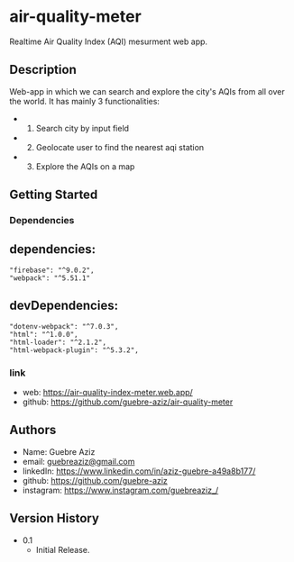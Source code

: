 # air-quality-meter

 Realtime Air Quality Index (AQI) mesurment web app.

## Description

 Web-app in which we can search and explore the city's AQIs from all over the world.
 It has mainly 3 functionalities:
 * 1) Search city by input field
 * 2) Geolocate user to find the nearest aqi station
 * 3) Explore the AQIs on a map


## Getting Started

### Dependencies

   ## dependencies: 
    "firebase": "^9.0.2",
    "webpack": "^5.51.1"
  
  ## devDependencies: 
    "dotenv-webpack": "^7.0.3",
    "html": "^1.0.0",
    "html-loader": "^2.1.2",
    "html-webpack-plugin": "^5.3.2",

### link

* web: https://air-quality-index-meter.web.app/
* github: https://github.com/guebre-aziz/air-quality-meter



## Authors

 * Name: Guebre Aziz
 * email: guebreaziz@gmail.com
 * linkedIn: https://www.linkedin.com/in/aziz-guebre-a49a8b177/
 * github: https://github.com/guebre-aziz
 * instagram: https://www.instagram.com/guebreaziz_/

## Version History

* 0.1
    * Initial Release.

